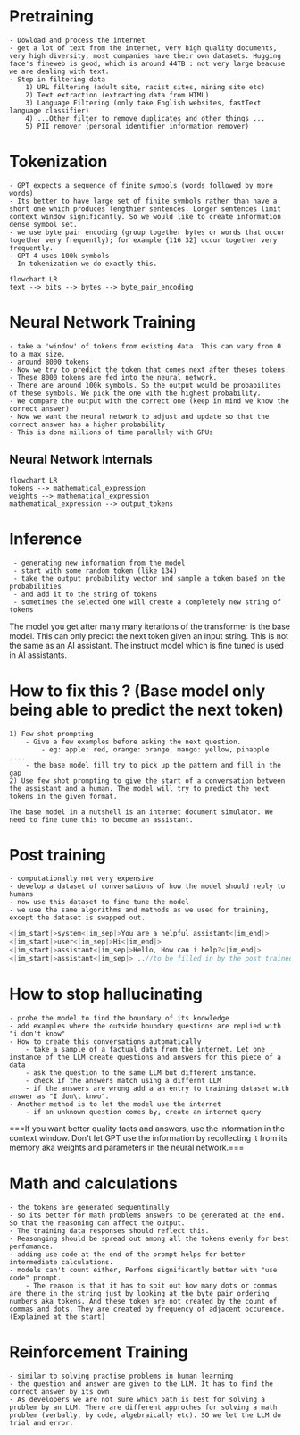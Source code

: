 # Pretraining
	- Dowload and process the internet
	- get a lot of text from the internet, very high quality documents, very high diversity, most companies have their own datasets. Hugging face's fineweb is good, which is around 44TB : not very large beacuse we are dealing with text.
	- Step in filtering data
		1) URL filtering (adult site, racist sites, mining site etc)
		2) Text extraction (extracting data from HTML)
		3) Language Filtering (only take English websites, fastText language classifier)
		4) ...Other filter to remove duplicates and other things ...
		5) PII remover (personal identifier information remover)

# Tokenization
	- GPT expects a sequence of finite symbols (words followed by more words)
	- Its better to have large set of finite symbols rather than have a short one which produces lengthier sentences. Longer sentences limit context window significantly. So we would like to create information dense symbol set.
	- we use byte pair encoding (group together bytes or words that occur together very frequently); for example {116 32} occur together very frequently.
	- GPT 4 uses 100k symbols
	- In tokenization we do exactly this.
```mermaid
flowchart LR
text --> bits --> bytes --> byte_pair_encoding
```
# Neural Network Training
	- take a 'window' of tokens from existing data. This can vary from 0 to a max size.
	- around 8000 tokens
	- Now we try to predict the token that comes next after theses tokens.
	- These 8000 tokens are fed into the neural network.
	- There are around 100k symbols. So the output would be probabilites of these symbols. We pick the one with the highest probability.
	- We compare the output with the correct one (keep in mind we know the correct answer)
	- Now we want the neural network to adjust and update so that the correct answer has a higher probability
	- This is done millions of time parallely with GPUs
## Neural Network Internals
```mermaid
flowchart LR
tokens --> mathematical_expression
weights --> mathematical_expression
mathematical_expression --> output_tokens
```
# Inference
	 - generating new information from the model
	 - start with some random token (like 134)
	 - take the output probability vector and sample a token based on the probabilities
	 - and add it to the string of tokens
	 - sometimes the selected one will create a completely new string of tokens

The model you get after many many iterations of the transformer is the base model. This can only predict the next token given an input string. This is not the same as an AI assistant. The instruct model which is fine tuned is used in AI assistants.


# How to fix this ? (Base model only being able to predict the next token)
	1) Few shot prompting
		- Give a few examples before asking the next question. 
			- eg: apple: red, orange: orange, mango: yellow, pinapple: ....
		- the base model fill try to pick up the pattern and fill in the gap
	2) Use few shot prompting to give the start of a conversation between the assistant and a human. The model will try to predict the next tokens in the given format.

	The base model in a nutshell is an internet document simulator. We need to fine tune this to become an assistant.

# Post training
	- computationally not very expensive
	- develop a dataset of conversations of how the model should reply to humans
	- now use this dataset to fine tune the model
	- we use the same algorithms and methods as we used for training, except the dataset is swapped out.
```C
<|im_start|>system<|im_sep|>You are a helpful assistant<|im_end|>
<|im_start|>user<|im_sep|>Hi<|im_end|>
<|im_start|>assistant<|im_sep|>Hello, How can i help?<|im_end|>
<|im_start|>assistant<|im_sep|> ..//to be filled in by the post trained base model
```
# How to stop hallucinating
	- probe the model to find the boundary of its knowledge
	- add examples where the outside boundary questions are replied with "i don't know"
	- How to create this conversations automatically
		- take a sample of a factual data from the internet. Let one instance of the LLM create questions and answers for this piece of a data
		- ask the question to the same LLM but different instance.
		- check if the answers match using a differnt LLM
		- if the answers are wrong add a an entry to training dataset with answer as "I don\t knwo".
	- Another method is to let the model use the internet
		- if an unknown question comes by, create an internet query

===If you want better quality facts and answers, use  the information in the context window. Don't let GPT use the information by recollecting it from its memory aka weights and parameters in the neural network.===

# Math and calculations
	- the tokens are generated sequentinally
	- so its better for math problems answers to be generated at the end. So that the reasoning can affect the output.
	- The training data responses should reflect this.
	- Reasonging should be spread out among all the tokens evenly for best perfomance.
	- adding use code at the end of the prompt helps for better intermediate calculations.
	- models can't count either, Perfoms significantly better with "use code" prompt.
		- The reason is that it has to spit out how many dots or commas are there in the string just by looking at the byte pair ordering numbers aka tokens. And these token are not created by the count of commas and dots. They are created by frequency of adjacent occurence. (Explained at the start)

# Reinforcement Training
	- similar to solving practise problems in human learning
	- the question and answer are given to the LLM. It has to find the correct answer by its own
	- As developers we are not sure which path is best for solving a problem by an LLM. There are different approches for solving a math problem (verbally, by code, algebraically etc). SO we let the LLM do trial and error.